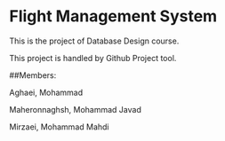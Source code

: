 # Flight Management System

This is the project of Database Design course.

This project is handled by Github Project tool.

##Members:

Aghaei, Mohammad

Maheronnaghsh, Mohammad Javad

Mirzaei, Mohammad Mahdi
